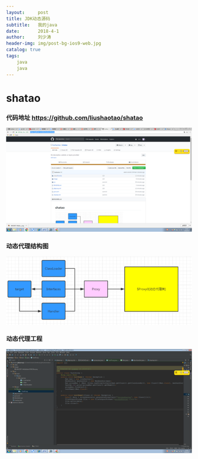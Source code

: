 ```yaml
---
layout:     post
title: JDK动态源码
subtitle:   我的java
date:       2018-4-1
author:     刘少涛
header-img: img/post-bg-ios9-web.jpg
catalog: true
tags:
    java
    java
---
```


# shatao
### 代码地址 https://github.com/liushaotao/shatao
![Image text](https://github.com/liushaotao/liushaotao.github.io/blob/master/img/234.png)
### 动态代理结构图
![Image text](https://github.com/liushaotao/liushaotao.github.io/blob/master/img/4943997-44e9a0abc950038e.png)
### 动态代理工程
![Image text](https://github.com/liushaotao/liushaotao.github.io/blob/master/img/123.png)




